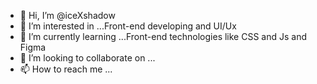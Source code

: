 - 👋 Hi, I’m @iceXshadow
- 👀 I’m interested in ...Front-end developing and UI/Ux
- 🌱 I’m currently learning ...Front-end technologies like CSS and Js and Figma
- 💞️ I’m looking to collaborate on ...
- 📫 How to reach me ...

<!---
iceXshadow/iceXshadow is a ✨ special ✨ repository because its `README.md` (this file) appears on your GitHub profile.
You can click the Preview link to take a look at your changes.
--->
